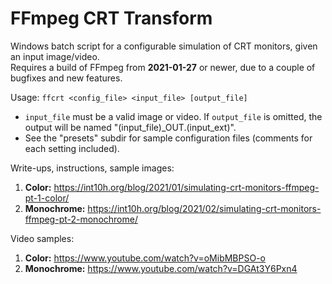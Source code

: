 # FFmpeg CRT Transform

Windows batch script for a configurable simulation of CRT monitors, given an input image/video.<br>
Requires a build of FFmpeg from **2021-01-27** or newer, due to a couple of bugfixes and new features.

Usage: ```ffcrt <config_file> <input_file> [output_file]```  
- ```input_file``` must be a valid image or video.  If ```output_file``` is omitted, the output will be named "(input_file)_OUT.(input_ext)".
- See the "presets" subdir for sample configuration files (comments for each setting included).

Write-ups, instructions, sample images:
1. **Color:** https://int10h.org/blog/2021/01/simulating-crt-monitors-ffmpeg-pt-1-color/
2. **Monochrome:** https://int10h.org/blog/2021/02/simulating-crt-monitors-ffmpeg-pt-2-monochrome/

Video samples:
1. **Color:** https://www.youtube.com/watch?v=oMibMBPSO-o
2. **Monochrome:** https://www.youtube.com/watch?v=DGAt3Y6Pxn4
